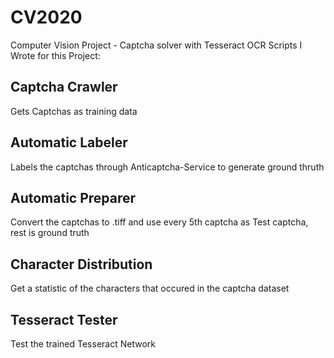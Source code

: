 # CV2020
Computer Vision Project - Captcha solver with Tesseract OCR
Scripts I Wrote for this Project:

## Captcha Crawler
Gets Captchas as training data

## Automatic Labeler
Labels the captchas through Anticaptcha-Service to generate ground thruth

## Automatic Preparer
Convert the captchas to .tiff and use every 5th captcha as Test captcha, rest is ground truth

## Character Distribution
Get a statistic of the characters that occured in the captcha dataset

## Tesseract Tester 
Test the trained Tesseract Network
